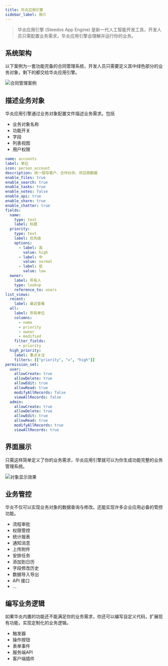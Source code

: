 ```yaml
---
title: 华炎应用引擎
sidebar_label: 简介
---
```


> 华炎应用引擎 (Steedos App Engine) 是新一代人工智能开发工具，开发人员只需配置业务需求，华炎应用引擎会理解并运行你的业务。

## 系统架构

以下案例为一套功能完备的合同管理系统，开发人员只需要定义其中绿色部分的业务对象，剩下的都交给华炎应用引擎。

![合同管理案例](assets/overview-contracts.jpg)

## 描述业务对象

华炎应用引擎通过业务对象配置文件描述业务需求。包括

- 业务对象名称
- 功能开关
- 字段
- 列表视图
- 用户权限

```yaml
name: accounts
label: 单位
icon: person_account
description: 统一保存客户、合作伙伴、供应商数据
enable_files: true
enable_search: true
enable_tasks: true
enable_notes: false
enable_api: true
enable_share: true
enable_chatter: true
fields:
  name: 
    type: text
    label: 标题 
  priority:
    type: text
    label: 优先级
    options:
      - label: 高
        value: high
      - label: 中
        value: normal
      - label: 低
        value: low
  owner:
    label: 所有人
    type: lookup
    reference_to: users
list_views:
  recent:
    label: 最近查看
  all:
    label: 所有单位
    columns:
      - name
      - priority
      - owner
      - modified
    filter_fields:
      - priority
  high_priority:
    label: 重点关注
    filters: [["priority", "=", "high"]]
permission_set:
  user:
    allowCreate: true
    allowDelete: true
    allowEdit: true
    allowRead: true
    modifyAllRecords: false
    viewAllRecords: false
  admin:
    allowCreate: true
    allowDelete: true
    allowEdit: true
    allowRead: true
    modifyAllRecords: true
    viewAllRecords: true
```

## 界面展示

只需这样简单定义了你的业务需求，华炎应用引擎就可以为你生成功能完整的业务管理系统。

![对象显示效果](assets/object_guide.png#bordered)

## 业务管控

华炎不仅可以实现业务对象的数据查询与修改。还能实现许多企业应用必备的管控功能。

- 流程审批
- 权限管控
- 统计报表
- 通知消息
- 上传附件
- 安排任务
- 添加到日历
- 字段修改历史
- 数据导入导出
- API 接口
- ...

## 编写业务逻辑

如果华炎内置的功能还不能满足你的业务需求，你还可以编写自定义代码，扩展现有功能，实现定制化的业务逻辑。

- 触发器
- 操作按钮
- 表单事件
- 服务端API
- 客户端插件
